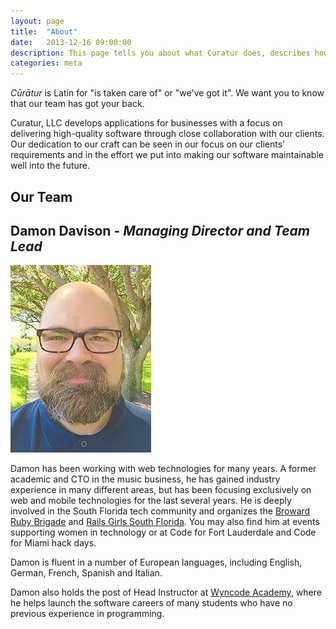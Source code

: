 ```yaml
---
layout: page
title:  "About"
date:   2013-12-16 09:00:00
description: This page tells you about what Curatur does, describes how we communicate with clients, and gives a rundown of the team members.
categories: meta
---
```


*Cūrātur* is Latin for "is taken care of" or "we've got it". We want you to
know that our team has got your back.

Curatur, LLC develops applications for businesses with a focus on delivering
high-quality software through close collaboration with our clients. Our
dedication to our craft can be seen in our focus on our clients' requirements
and in the effort we put into making our software maintainable well into the
future.

## Our Team

<h2 id="damon">
  Damon Davison - <em>Managing Director and Team Lead</em>
  <div class="social-media">
    <a href="https://www.linkedin.com/in/damondavison"><i class="fa fa-linkedin-square"></i></a>
    <a href="https://twitter.com/intent/follow?original_referer=http%3A%2F%2Fcuratur.com%2F&region=follow_link&screen_name=wynmaestro&tw_p=followbutton&variant=2.0"><i class="fa fa-twitter-square"></i></a>
  </div>
</h2>

<div class="profile-photo">
  <img src="/images/damon.jpg" alt="Damon portrait" />
</div>

Damon has been working with web technologies for many years. A former academic
and CTO in the music business, he has gained industry experience in many
different areas, but has been focusing exclusively on web and mobile
technologies for the last several years. He is deeply involved in the South
Florida tech community and organizes the [Broward Ruby
Brigade](http://meetup.broward-rb.org) and [Rails Girls South
Florida](http://meetup.railsgirls-sfl.org). You may also find him at events
supporting women in technology or at Code for Fort Lauderdale and Code for
Miami hack days.

Damon is fluent in a number of European languages, including English, German,
French, Spanish and Italian. 

Damon also holds the post of Head Instructor at [Wyncode
Academy](http://wyncode.co), where he helps launch the software careers of many
students who have no previous experience in programming.

